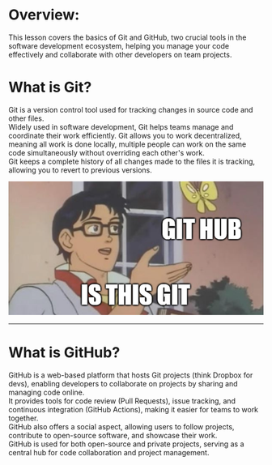 
# Overview:

This lesson covers the basics of Git and GitHub, two crucial tools in the software development ecosystem, helping you manage your code effectively and collaborate with other developers on team projects.

# What is Git?

Git is a version control tool used for tracking changes in source code and other files.  
Widely used in software development, Git helps teams manage and coordinate their work efficiently.
Git allows you to work decentralized, meaning all work is done locally, multiple people can work on the same code simultaneously without overriding each other's work.  
Git keeps a complete history of all changes made to the files it is tracking, allowing you to revert to previous versions.  


<kbd>![isthisgithub](../images/isthisgithub.png)</kbd>

---
# What is GitHub?

GitHub is a web-based platform that hosts Git projects (think Dropbox for devs), enabling developers to collaborate on projects by sharing and managing code online.  
It provides tools for code review (Pull Requests), issue tracking, and continuous integration (GitHub Actions), making it easier for teams to work together.  
GitHub also offers a social aspect, allowing users to follow projects, contribute to open-source software, and showcase their work.  
GitHub is used for both open-source and private projects, serving as a central hub for code collaboration and project management.